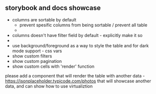 ## storybook and docs showcase

- columns are sortable by default
    - prevent spesific columns from being sortable / prevent all table
    - 
- columns doesn't have filter field by default - explicitly make it so
- 
- use background/foreground as a way to style the table and for dark mode support - css vars
- show custom filters
- show custom pagination
- show custom cells with 'render' function



please add a component that will render the table with another data -
https://jsonplaceholder.typicode.com/photos
that will showcase another data, and can show how to use virtualiztion